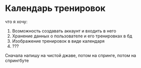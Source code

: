# Календарь тренировок

что я хочу:
1. Возможность создавать аккаунт и входить в него
2. Хранение данных о пользователе и его тренировках в бд
3. Изображение тренировок в виде календаря
4. ???

Сначала напишу на чистой джаве, потом на спринге, потом на спрингбуте
